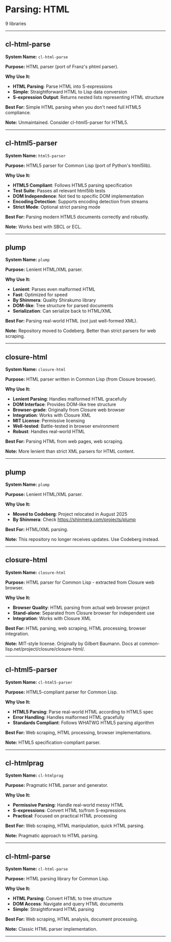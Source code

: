 # Parsing: HTML

9 libraries

---

## cl-html-parse

**System Name:** `cl-html-parse`

**Purpose:** HTML parser (port of Franz's phtml parser).

**Why Use It:**
- **HTML Parsing**: Parse HTML into S-expressions
- **Simple**: Straightforward HTML to Lisp data conversion
- **S-expression Output**: Returns nested lists representing HTML structure

**Best For:** Simple HTML parsing when you don't need full HTML5 compliance.

**Note:** Unmaintained. Consider cl-html5-parser for HTML5.

---


## cl-html5-parser

**System Name:** `html5-parser`

**Purpose:** HTML5 parser for Common Lisp (port of Python's html5lib).

**Why Use It:**
- **HTML5 Compliant**: Follows HTML5 parsing specification
- **Test Suite**: Passes all relevant html5lib tests
- **DOM Independence**: Not tied to specific DOM implementation
- **Encoding Detection**: Supports encoding detection from streams
- **Strict Mode**: Optional strict parsing mode

**Best For:** Parsing modern HTML5 documents correctly and robustly.

**Note:** Works best with SBCL or ECL.

---


## plump

**System Name:** `plump`

**Purpose:** Lenient HTML/XML parser.

**Why Use It:**
- **Lenient**: Parses even malformed HTML
- **Fast**: Optimized for speed
- **By Shinmera**: Quality Shirakumo library
- **DOM-like**: Tree structure for parsed documents
- **Serialization**: Can serialize back to HTML/XML

**Best For:** Parsing real-world HTML (not just well-formed XML).

**Note:** Repository moved to Codeberg. Better than strict parsers for web scraping.

---


## closure-html

**System Name:** `closure-html`

**Purpose:** HTML parser written in Common Lisp (from Closure browser).

**Why Use It:**
- **Lenient Parsing**: Handles malformed HTML gracefully
- **DOM Interface**: Provides DOM-like tree structure
- **Browser-grade**: Originally from Closure web browser
- **Integration**: Works with Closure XML
- **MIT License**: Permissive licensing
- **Well-tested**: Battle-tested in browser environment
- **Robust**: Handles real-world HTML

**Best For:** Parsing HTML from web pages, web scraping.

**Note:** More lenient than strict XML parsers for HTML content.

---


## plump

**System Name:** `plump`

**Purpose:** Lenient HTML/XML parser.

**Why Use It:**
- **Moved to Codeberg**: Project relocated in August 2025
- **By Shinmera**: Check https://shinmera.com/projects/plump

**Best For:** HTML/XML parsing.

**Note:** This repository no longer receives updates. Use Codeberg instead.

---


## closure-html

**System Name:** `closure-html`

**Purpose:** HTML parser for Common Lisp - extracted from Closure web browser.

**Why Use It:**
- **Browser Quality**: HTML parsing from actual web browser project
- **Stand-alone**: Separated from Closure browser for independent use
- **Integration**: Works with Closure XML

**Best For:** HTML parsing, web scraping, HTML processing, browser integration.

**Note:** MIT-style license. Originally by Gilbert Baumann. Docs at common-lisp.net/project/closure/closure-html/.

---


## cl-html5-parser

**System Name:** `cl-html5-parser`

**Purpose:** HTML5-compliant parser for Common Lisp.

**Why Use It:**
- **HTML5 Parsing**: Parse real-world HTML according to HTML5 spec
- **Error Handling**: Handles malformed HTML gracefully
- **Standards Compliant**: Follows WHATWG HTML5 parsing algorithm

**Best For:** Web scraping, HTML processing, browser implementations.

**Note:** HTML5 specification-compliant parser.

---


## cl-htmlprag

**System Name:** `cl-htmlprag`

**Purpose:** Pragmatic HTML parser and generator.

**Why Use It:**
- **Permissive Parsing**: Handle real-world messy HTML
- **S-expressions**: Convert HTML to/from S-expressions
- **Practical**: Focused on practical HTML processing

**Best For:** Web scraping, HTML manipulation, quick HTML parsing.

**Note:** Pragmatic approach to HTML parsing.

---


## cl-html-parse

**System Name:** `cl-html-parse`

**Purpose:** HTML parsing library for Common Lisp.

**Why Use It:**
- **HTML Parsing**: Convert HTML to tree structure
- **DOM Access**: Navigate and query HTML documents
- **Simple**: Straightforward HTML parsing

**Best For:** Web scraping, HTML analysis, document processing.

**Note:** Classic HTML parser implementation.

---


